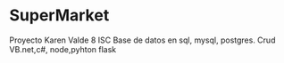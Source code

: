 # SuperMarket
Proyecto Karen Valde 8 ISC Base de datos en sql, mysql, postgres.  Crud VB.net,c#, node,pyhton flask
